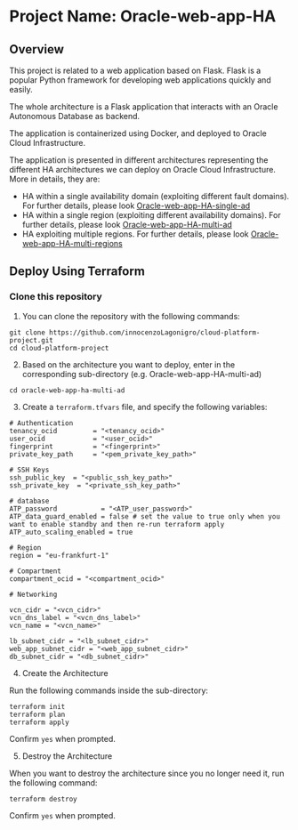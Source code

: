 # Project Name: Oracle-web-app-HA

## Overview

This project is related to a web application based on Flask. 
Flask is a popular Python framework for developing web applications quickly and easily.

The whole architecture is a Flask application that interacts with an Oracle Autonomous Database as backend. 

The application is containerized using Docker, and deployed to Oracle Cloud Infrastructure.

The application is presented in different architectures representing the different HA architectures we can deploy on Oracle Cloud Infrastructure. More in details, they are:
-   HA within a single availability domain (exploiting different fault domains). For further details, please look [Oracle-web-app-HA-single-ad](oracle-web-app-ha-single-ad/README.md)
-   HA within a single region (exploiting different availability domains). For further details, please look [Oracle-web-app-HA-multi-ad](oracle-web-app-ha-multi-ad/README.md)
-   HA exploiting multiple regions. For further details, please look [Oracle-web-app-HA-multi-regions](oracle-web-app-ha-multi-regions/README.md)

## Deploy Using Terraform

### Clone this repository

1. You can clone the repository with the following commands:

```
git clone https://github.com/innocenzoLagonigro/cloud-platform-project.git
cd cloud-platform-project
```

2. Based on the architecture you want to deploy, enter in the corresponding sub-directory (e.g. Oracle-web-app-HA-multi-ad) 

```
cd oracle-web-app-ha-multi-ad
```

3. Create a ```terraform.tfvars``` file, and specify the following variables:

```
# Authentication
tenancy_ocid         = "<tenancy_ocid>"
user_ocid            = "<user_ocid>"
fingerprint          = "<fingerprint>"
private_key_path     = "<pem_private_key_path>"

# SSH Keys
ssh_public_key  = "<public_ssh_key_path>"
ssh_private_key  = "<private_ssh_key_path>"

# database
ATP_password           = "<ATP_user_password>"
ATP_data_guard_enabled = false # set the value to true only when you want to enable standby and then re-run terraform apply
ATP_auto_scaling_enabled = true

# Region
region = "eu-frankfurt-1"

# Compartment
compartment_ocid = "<compartment_ocid>"

# Networking

vcn_cidr = "<vcn_cidr>"
vcn_dns_label = "<vcn_dns_label>"
vcn_name = "<vcn_name>"

lb_subnet_cidr = "<lb_subnet_cidr>"
web_app_subnet_cidr = "<web_app_subnet_cidr>"
db_subnet_cidr = "<db_subnet_cidr>"
```
4. Create the Architecture

Run the following commands inside the sub-directory:

```
terraform init
terraform plan
terraform apply
```

Confirm ```yes``` when prompted.

5. Destroy the Architecture

When you want to destroy the architecture since you no longer need it, run the following command:

```
terraform destroy
```
Confirm ```yes``` when prompted.
